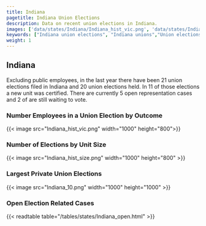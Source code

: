 ```yaml
---
title: Indiana
pagetitle: Indiana Union Elections
description: Data on recent union elections in Indiana.
images: ['data/states/Indiana/Indiana_hist_vic.png', 'data/states/Indiana/Indiana_hist_size.png', 'data/states/Indiana/Indiana_10.png']
keywords: ["Indiana union elections", "Indiana unions","Union elections"]
weight: 1
---
```

##  Indiana

Excluding public employees, in the last year there have been 21 union elections filed in Indiana and 20 union elections held. In 11 of those elections a new unit was certified. There are currently 5 open representation cases and 2 of are still waiting to vote.

### Number Employees in a Union Election by Outcome
{{< image src="Indiana_hist_vic.png" width="1000" height="800">}}

### Number of Elections by Unit Size
{{< image src="Indiana_hist_size.png" width="1000" height="800" >}}

### Largest Private Union Elections
{{< image src="Indiana_10.png" width="1000" height="1000"  >}}

### Open Election Related Cases
{{< readtable table="/tables/states/Indiana_open.html" >}}

